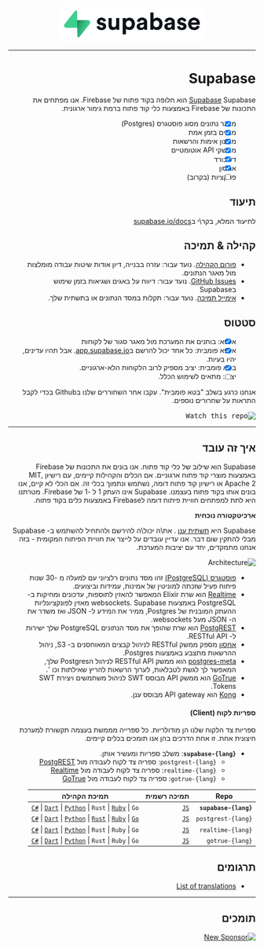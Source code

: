 <div style="direction: rtl;">

<p align="center">
<img width="300" src="https://raw.githubusercontent.com/supabase/supabase/master/web/static/supabase-light-rounded-corner-background.svg"/>
</p>

---

# Supabase

[Supabase](https://supabase.io) Supabase הוא חלופה בקוד פתוח של Firebase. אנו מפתחים את התכונות של Firebase באמצעות כלי קוד פתוח ברמת גימור ארגונית.

- [x] מאגר נתונים מסוג פוסטגרס (Postgres)
- [x] מנויים בזמן אמת
- [x] מנגנון אימות והרשאות
- [x] ממשקי API אוטומטיים
- [x] דשבורד
- [x] אחסון
- [ ] פונקציות (בקרוב)

## תיעוד

לתיעוד המלא, בקר\י ב[supabase.io/docs](https://supabase.io/docs)

## קהילה & תמיכה

- [פורום הקהילה](https://github.com/supabase/supabase/discussions). נועד עבור: עזרה בבנייה, דיון אודות שיטות עבודה מומלצות מול מאגר הנתונים.
- [GitHub Issues](https://github.com/supabase/supabase/issues). נועד עבור: דיווח על באגים ושגיאות בזמן שימוש בSupabase
- [אימייל תמיכה](https://supabase.io/docs/support#business-support). נועד עבור: תקלות במסד הנתונים או בתשתית שלך.

## סטטוס

- [x] אלפא: בוחנים את המערכת מול מאגר סגור של לקוחות
- [x] אלפא פומבית: כל אחד יכול להרשם ב[app.supabase.io](https://app.supabase.io). אבל תהיו עדינים, יהיו בעיות.
- [x] בטא פומבית: יציב מספיק לרוב הלקוחות הלא-ארגוניים.
- [ ] יציב: מתאים לשימוש הכלל.

אנחנו כרגע בשלב "בטא פומבית". עקבו אחר השחוררים שלנו בGithub בכדי לקבל התראות על שחרורים נוספים.

<kbd><img src="https://gitcdn.link/repo/supabase/supabase/master/web/static/watch-repo.gif" alt="Watch this repo"/></kbd>

---

## איך זה עובד

Supabase הוא שילוב של כלי קוד פתוח. אנו בונים את התכונות של Firebase באמצעות מוצרי קוד פתוח ארגוניים. אם הכלים והקהילות קיימים, עם רישיון MIT, Apache 2 או רישיון קוד פתוח דומה, נשתמש ונתמוך בכלי זה. אם הכלי לא קיים, אנו בונים אותו בקוד פתוח בעצמנו. Supabase אינו העתק 1 ל -1 של Firebase. מטרתנו היא לתת למפתחים חוויית פיתוח דומה לFirebase באמצעות כלים בקוד פתוח.

**ארכיטקטורה נוכחית**

Supabase היא [תשתית ענן](https://app.supabase.io)
. את\ה יכול\ה להירשם ולהתחיל להשתמש ב- Supabase מבלי להתקין שום דבר. אנו עדיין עובדים על לייצר את חוויית הפיתוח המקומית - בזה אנחנו מתמקדים, יחד עם יציבות המערכת.


![Architecture](https://supabase.io/assets/images/supabase-architecture-9050a7317e9ec7efb7807f5194122e48.png)

- [פוסטגרס (PostgreSQL)](https://www.postgresql.org/) זהו מסד נתונים רלציוני עם למעלה מ -30 שנות פיתוח פעיל שזכתה למוניטין של אמינות, עמידות וביצועים.
- [Realtime](https://github.com/supabase/realtime) הוא שרת Elixir המאפשר להאזין לתוספות, עדכונים ומחיקות ב-PostgreSQL באמצעות websockets. Supabase מאזין לפונקציונליות ההעתק המובנית של Postgres, ממיר את המידע ל- JSON ואז משדר את ה- JSON מעל websockets.
- [PostgREST](http://postgrest.org/) הוא שרת שהופך את מסד הנתונים PostgreSQL שלך ישירות ל- RESTful API.
- [אחסון](https://github.com/supabase/storage-api) מספק ממשק RESTful לניהול קבצים המאוחסנים ב- S3, ניהול ההרשאות מתצבע באמצעות Postgres.
- [postgres-meta](https://github.com/supabase/postgres-meta) הוא ממשק RESTful API לניהול הPostgres שלך, המאפשר לך לגשת לטבלאות, לערוך הרשאות להריץ שאילתות וכו '.
- [GoTrue](https://github.com/netlify/gotrue) הוא ממשק API מבוסס SWT לניהול משתמשים ויצירת SWT Tokens.
- [Kong](https://github.com/Kong/kong) הוא API gateway מבוסס ענן.

#### ספריות לקוח (Client)

ספריות צד הלקוח שלנו הן מודולריות. כל ספרייה מממשת בעצמה תקשורת למערכת חיצונית אחת. זו אחת הדרכים בהן אנו תומכים בכלים קיימים.

- **`supabase-{lang}`**: משלב ספריות ומעשיר אותן.
  - `postgrest-{lang}`: ספריה צד לקוח לעבודה מול [PostgREST](https://github.com/postgrest/postgrest)
  - `realtime-{lang}`: ספריה צד לקוח לעבודה מול [Realtime](https://github.com/supabase/realtime)
  - `gotrue-{lang}`: ספריה צד לקוח לעבודה מול [GoTrue](https://github.com/netlify/gotrue)

| Repo                  | תמיכה רשמית                                         | תמיכת הקהילה                                                                                                                                                                                                                                                                                                                            |
| --------------------- | ------------------------------------------------ | ------------------------------------------------------------------------------------------------------------------------------------------------------------------------------------------------------------------------------------------------------------------------------------------------------------------------------------ |
| **`supabase-{lang}`** | [`JS`](https://github.com/supabase/supabase-js)  | [`C#`](https://github.com/supabase/supabase-csharp) \| [`Dart`](https://github.com/supabase/supabase-dart) \| [`Python`](https://github.com/supabase/supabase-py) \| `Rust` \| [`Ruby`](https://github.com/supabase/supabase-rb) \| `Go`                                                                                             |
| `postgrest-{lang}`    | [`JS`](https://github.com/supabase/postgrest-js) | [`C#`](https://github.com/supabase/postgrest-csharp) \| [`Dart`](https://github.com/supabase/postgrest-dart) \| [`Python`](https://github.com/supabase/postgrest-py) \| [`Rust`](https://github.com/supabase/postgrest-rs) \| [`Ruby`](https://github.com/supabase/postgrest-rb) \| [`Go`](https://github.com/supabase/postgrest-go) |
| `realtime-{lang}`     | [`JS`](https://github.com/supabase/realtime-js)  | [`C#`](https://github.com/supabase/realtime-csharp) \| [`Dart`](https://github.com/supabase/realtime-dart) \| [`Python`](https://github.com/supabase/realtime-py) \| `Rust` \| `Ruby` \| `Go`                                                                                                                                        |
| `gotrue-{lang}`       | [`JS`](https://github.com/supabase/gotrue-js)    | [`C#`](https://github.com/supabase/gotrue-csharp) \| [`Dart`](https://github.com/supabase/gotrue-dart) \| [`Python`](https://github.com/supabase/gotrue-py) \| `Rust` \| `Ruby` \| `Go`                                                                                                                                              |

<!--- Remove this list if you're traslating to another language, it's hard to keep updated across multiple files-->
<!--- Keep only the link to the list of translation files-->

## תרגומים

- [List of translations](/i18n/languages.md) <!--- Keep only this -->

---

## תומכים

[![New Sponsor](https://user-images.githubusercontent.com/10214025/90518111-e74bbb00-e198-11ea-8f88-c9e3c1aa4b5b.png)](https://github.com/sponsors/supabase)

</div>